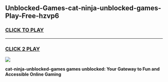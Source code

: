 
## Unblocked-Games-cat-ninja-unblocked-games-Play-Free-hzvp6
<h3>
<a href="https://premium76.site?title=cat-ninja-unblocked-games&ref=09A">CLICK TO PLAY</a></h3>
<hr>

<h3>
<a href="https://premium76.site?title=cat-ninja-unblocked-games&ref=09A">CLICK 2 PLAY</a>
  
</h3>

<a href="https://premium76.site?title=cat-ninja-unblocked-games&ref=09A"><img src="https://clearcache.store/games.png"></a>


**cat-ninja-unblocked-games games unblocked: Your Gateway to Fun and Accessible Online Gaming**
